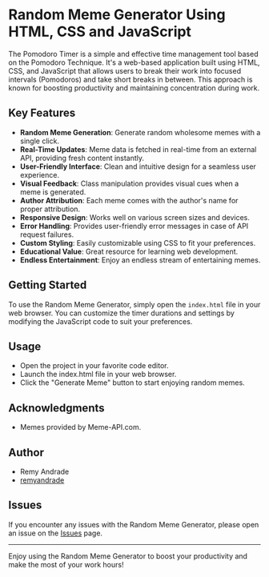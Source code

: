 # Random Meme Generator Using HTML, CSS and JavaScript

The Pomodoro Timer is a simple and effective time management tool based on the Pomodoro Technique. It's a web-based application built using HTML, CSS, and JavaScript that allows users to break their work into focused intervals (Pomodoros) and take short breaks in between. This approach is known for boosting productivity and maintaining concentration during work.

## Key Features

- **Random Meme Generation**: Generate random wholesome memes with a single click.
- **Real-Time Updates**: Meme data is fetched in real-time from an external API, providing fresh content instantly.
- **User-Friendly Interface**: Clean and intuitive design for a seamless user experience.
- **Visual Feedback**: Class manipulation provides visual cues when a meme is generated.
- **Author Attribution**: Each meme comes with the author's name for proper attribution.
- **Responsive Design**: Works well on various screen sizes and devices.
- **Error Handling**: Provides user-friendly error messages in case of API request failures.
- **Custom Styling**: Easily customizable using CSS to fit your preferences.
- **Educational Value**: Great resource for learning web development.
- **Endless Entertainment**: Enjoy an endless stream of entertaining memes.


## Getting Started

To use the Random Meme Generator, simply open the `index.html` file in your web browser. You can customize the timer durations and settings by modifying the JavaScript code to suit your preferences.

## Usage

- Open the project in your favorite code editor.
- Launch the index.html file in your web browser.
- Click the "Generate Meme" button to start enjoying random memes.

## Acknowledgments

- Memes provided by Meme-API.com.

## Author

- Remy Andrade
- [remyandrade](https://github.com/remyandrade)


## Issues

If you encounter any issues with the Random Meme Generator, please open an issue on the [Issues](https://github.com/remyandrade/random-meme-generator/issues) page.

---

Enjoy using the Random Meme Generator to boost your productivity and make the most of your work hours!

